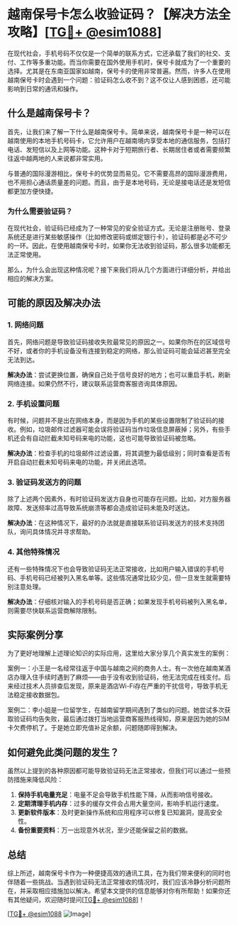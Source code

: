# 越南保号卡怎么收验证码？【解决方法全攻略】[[TG💪+ @esim1088](https://t.me/s/esim1088)]

在现代社会，手机号码不仅仅是一个简单的联系方式，它还承载了我们的社交、支付、工作等多重功能。而当你需要在国外使用手机时，保号卡就成为了一个重要的选择。尤其是在东南亚国家如越南，保号卡的使用非常普遍。然而，许多人在使用越南保号卡时会遇到一个问题：验证码怎么收不到？这不仅让人感到困惑，还可能影响到日常的通讯和操作。

## 什么是越南保号卡？

首先，让我们来了解一下什么是越南保号卡。简单来说，越南保号卡是一种可以在越南使用的本地手机号码卡，它允许用户在越南境内享受本地的通信服务，包括打电话、发短信以及上网等功能。这种卡对于短期旅行者、长期居住者或者需要频繁往返中越两地的人来说都非常实用。

与普通的国际漫游相比，保号卡的优势显而易见。它不需要高昂的国际漫游费用，也不用担心通话质量差的问题。而且，由于是本地号码，无论是接电话还是发短信都更加方便快捷。

### 为什么需要验证码？

在现代社会，验证码已经成为了一种常见的安全验证方式。无论是注册账号、登录系统还是进行某些敏感操作（比如修改密码或绑定银行卡），验证码都是必不可少的一环。因此，在使用越南保号卡时，如果你无法收到验证码，那么很多功能都无法正常使用。

那么，为什么会出现这种情况呢？接下来我们将从几个方面进行详细分析，并给出相应的解决方案。

## 可能的原因及解决办法

### 1. 网络问题

首先，网络问题是导致验证码接收失败最常见的原因之一。如果你所在的区域信号不好，或者你的手机设备没有连接到稳定的网络，那么验证码可能会延迟甚至完全无法到达。

**解决办法**：尝试更换位置，确保自己处于信号良好的地方；也可以重启手机，刷新网络连接。如果仍然不行，建议联系运营商客服咨询具体原因。

### 2. 手机设置问题

有时候，问题并不是出在网络本身，而是因为手机的某些设置限制了验证码的接收。例如，垃圾邮件过滤器可能会误将验证码当作垃圾信息屏蔽掉；另外，有些手机还会有自动拦截未知号码来电的功能，这也可能导致验证码被忽略。

**解决办法**：检查手机的垃圾邮件过滤设置，将其调整为最低级别；同时查看是否有开启自动拦截未知号码来电的功能，并关闭此选项。

### 3. 验证码发送方的问题

除了上述两个因素外，有时验证码发送方自身也可能存在问题。比如，对方服务器故障、发送频率过高导致系统崩溃等都会造成验证码未能及时送达。

**解决办法**：在这种情况下，最好的办法就是直接联系验证码发送方的技术支持团队，询问具体情况并寻求帮助。

### 4. 其他特殊情况

还有一些特殊情况下也会导致验证码无法正常接收，比如用户输入错误的手机号码、手机号码已经被列入黑名单等。这些情况通常比较少见，但一旦发生就需要特别注意处理。

**解决办法**：仔细核对输入的手机号码是否正确；如果发现手机号码被列入黑名单，则需要尽快联系运营商解除限制。

## 实际案例分享

为了更好地理解上述理论知识的实际应用，这里给大家分享几个真实发生的案例：

案例一：小王是一名经常往返于中国与越南之间的商务人士。有一次他在越南某酒店办理入住手续时遇到了麻烦——由于没有收到验证码，他无法完成在线支付。后来经过技术人员排查后发现，原来是酒店Wi-Fi存在严重的干扰信号，导致手机无法稳定接收数据包。

案例二：李小姐是一位留学生，在越南留学期间遇到了类似的问题。她尝试多次获取验证码均告失败，最后通过拨打当地运营商客服热线得知，原来是因为她的SIM卡欠费停机了。于是她立即充值补足余额，问题随即得到解决。

## 如何避免此类问题的发生？

虽然以上提到的各种原因都可能导致验证码无法正常接收，但我们可以通过一些预防措施来降低风险：

1. **保持手机电量充足**：电量不足会导致手机性能下降，从而影响信号接收。
2. **定期清理手机内存**：过多的缓存文件会占用大量空间，影响手机运行速度。
3. **更新软件版本**：及时更新操作系统和应用程序可以修复已知漏洞，提高安全性。
4. **备份重要资料**：万一出现意外状况，至少还能保留之前的数据。

## 总结

综上所述，越南保号卡作为一种便捷高效的通讯工具，在为我们带来便利的同时也伴随着一些挑战。当遇到验证码无法正常接收的情况时，我们应该冷静分析问题所在，并采取相应措施加以解决。希望本文提供的信息能够对你有所帮助！如果你还有其他疑问，欢迎随时提问[[TG💪+ @esim1088](https://t.me/s/esim1088)]！

[[TG💪+ @esim1088](https://t.me/s/esim1088) ![Image](https://i.postimg.cc/4NQfJmqS/Snipaste-2025-05-13-00-14-12.png)]